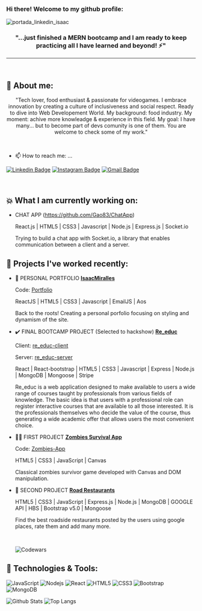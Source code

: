 ### Hi there! Welcome to my github profile:

![portada_linkedin_isaac](https://user-images.githubusercontent.com/99484352/171173491-77575fef-70b5-47f5-b638-3c44463497ee.png)

<h3 align="center">"...just finished a MERN bootcamp and I am ready to keep practicing all I have learned and beyond! ⚡"</h3>
<hr>

<br>

## 🤔 About me:

<p align="center"> "Tech lover, food enthusiast & passionate for videogames. I embrace innovation by creating a culture of inclusiveness and social respect.  Ready to dive into Web Developement World. My background: food industry. My moment: achive more knowleadge & experience in this field. My goal: I have many... but to become part of devs comunity is one of them. You are welcome to check some of my work."</p>
<br>

- 📫 How to reach me: ...

[![Linkedin Badge](https://img.shields.io/badge/-isaacmiralles-blue?style=flat-square&logo=Linkedin&logoColor=white&link=https://www.linkedin.com/in/isaac-miralles/)](https://www.linkedin.com/in/isaac-miralles/)
[![Instagram Badge](https://img.shields.io/badge/-sakymr-purple?style=flat-square&logo=instagram&logoColor=white&link=https://www.instagram.com/sakymr/)](https://www.instagram.com/sakymr/)
[![Gmail Badge](https://img.shields.io/badge/-isaacmiralles@gmail.com-c14438?style=flat-square&logo=Gmail&logoColor=white&link=mailto:isaacmiralles@gmail.com)](mailto:isaacmiralles@gmail.com)

<br>


## :boom: What I am currently working on:

- CHAT APP  (https://github.com/Gao83/ChatApp)

  <span><p>React.js | HTML5 | CSS3 | Javascript | Node.js | Express.js | Socket.io</p></span>
  
  <span><p>Trying to build a chat app with Socket.io, a library that enables communication between a client and a server. </p></span>
  
      

## 💬 Projects I've worked recently:

- :brain: PERSONAL PORTFOLIO [**IsaacMiralles**](https://isaacmiralles.netlify.app/)

    <span><p>Code: [Portfolio](https://github.com/Gao83/Portfolio-React)</p></span>

  <span><p>ReactJS | HTML5 | CSS3 | Javascript | EmailJS | Aos</p></span>
  
  <span><p>Back to the roots! Creating a personal porfolio focusing on styling and dynamism of the site. </p></span>

- :heavy_check_mark: FINAL BOOTCAMP PROJECT (Selected to hackshow) [**Re_educ**](https://re-educ.netlify.app/)

     <span><p>Client: [re_educ-client](https://github.com/Gao83/re_educ-client)</p></span>
     <span><p>Server: [re_educ-server](https://github.com/Gao83/re_educ-server)</p></span>
     

     <span><p>React | React-bootstrap | HTML5 | CSS3 | Javascript | Express | Node.js | MongoDB | Mongoose | Stripe</p></span>
      
     <span><p>Re_educ is a web application designed to make available to users a wide range of courses taught by professionals from various fields of knowledge. The basic idea is that users with a professional role can register interactive courses that are available to all those interested. It is the professionals themselves who decide the value of the course, thus generating a wide academic offer that allows users the most convenient choice. </p></span>
     
     
 - 🧟‍♂️ FIRST PROJECT [**Zombies Survival App**](https://gao83.github.io/Zombies-Game/index/)

     <span><p>Code: [Zombies-App](https://github.com/Gao83/Zombies-Game)</p></span>

     <span><p>HTML5 | CSS3 | JavaScript | Canvas</p></span>
     <span><p>Classical zombies survivor game developed with Canvas and DOM manipulation. </p><span>
     
- :pizza: SECOND PROJECT [**Road Restaurants**](https://github.com/alejandroMazas/Road-Restaurants)
 
     <span><p>HTML5 | CSS3 | JavaScript | Express.js | Node.js | MongoDB | GOOGLE API | HBS | Bootstrap v5.0 | Mongoose</p></span>
 
     <span><p>Find the best roadside restaurants posted by the users using google places, rate them and add many more.</p></span>
     <br>
     
     <img src="https://www.codewars.com/users/Gao83/badges/large" alt="Codewars"/>
     
## 🔧 Technologies & Tools:

![JavaScript](https://img.shields.io/badge/-JavaScript-black?style=flat-square&logo=javascript)
![Nodejs](https://img.shields.io/badge/-Nodejs-black?style=flat-square&logo=Node.js)
![React](https://img.shields.io/badge/-React-black?style=flat-square&logo=react)
![HTML5](https://img.shields.io/badge/-HTML5-E34F26?style=flat-square&logo=html5&logoColor=white)
![CSS3](https://img.shields.io/badge/-CSS3-1572B6?style=flat-square&logo=css3)
![Bootstrap](https://img.shields.io/badge/-Bootstrap-563D7C?style=flat-square&logo=bootstrap)
![MongoDB](https://img.shields.io/badge/-MongoDB-black?style=flat-square&logo=mongodb)

![Github Stats](https://github-readme-stats.vercel.app/api?username=gao83&count_private=true&show_icons=true&include_all_commits=true)
![Top Langs](https://github-readme-stats.vercel.app/api/top-langs/?username=gao83&hide=TeX&layout=compact)
